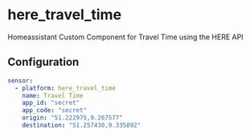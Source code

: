 # here_travel_time

Homeassistant Custom Component for Travel Time using the HERE API

## Configuration

```yaml
sensor:
  - platform: here_travel_time
    name: Travel Time
    app_id: "secret"
    app_code: "secret"
    origin: "51.222975,9.267577"
    destination: "51.257430,9.335892"
```
